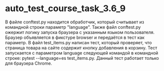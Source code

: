 # auto_test_course_task_3.6_9
В файле conftest.py находится обработчик, который считывает из командной строки параметр "language".
Также файл conftest.py ожержит логику запуска браузера с указанным языком пользователя. Браузер объявляется в фикстуре browser и передаётся в тест как параметр.
В файл test_items.py написан тест, который проверяет, что страница товара на сайте содержит кнопку добавления в корзину. 
Тест запускается с параметром language следующей командой в командной строке: pytest --language=es test_items.py.
Данный тест работает только для браузера Chrome.
